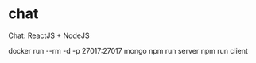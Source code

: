 # chat
Chat: ReactJS + NodeJS

docker run --rm -d -p 27017:27017 mongo
npm run server
npm run client
